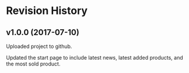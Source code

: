 Revision History
=========================

v1.0.0 (2017-07-10)
-------------------------
Uploaded project to github.

Updated the start page to include latest news, latest added products,
and the most sold product.
